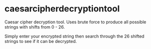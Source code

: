 # caesarcipherdecryptiontool
Caesar cipher decryption tool. Uses brute force to produce all possible strings with shifts from 0 - 26.

Simply enter your encrypted string then search through the 26 shifted strings to see if it can be decrypted.
